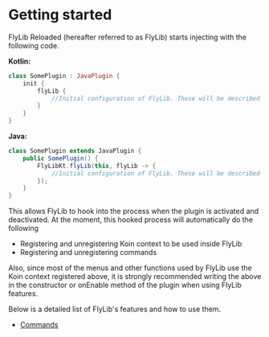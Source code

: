 # Getting started

FlyLib Reloaded (hereafter referred to as FlyLib) starts injecting with the following code.

**Kotlin:**

```kotlin
class SomePlugin : JavaPlugin {
    init {
        flyLib {
            //Initial configuration of FlyLib. These will be described later.
        }
    }
}
```

**Java:**

```java
class SomePlugin extends JavaPlugin {
    public SomePlugin() {
        FlyLibKt.flyLib(this, flyLib -> {
            //Initial configuration of FlyLib. These will be described later.
        });
    }
}
```

This allows FlyLib to hook into the process when the plugin is activated and deactivated. At the moment, this hooked
process will automatically do the following

- Registering and unregistering Koin context to be used inside FlyLib
- Registering and unregistering commands

Also, since most of the menus and other functions used by FlyLib use the Koin context registered above, it is strongly
recommended writing the above in the constructor or onEnable method of the plugin when using FlyLib features.

Below is a detailed list of FlyLib's features and how to use them.

- [Commands](https://github.com/TeamKun/flylib-reloaded/blob/master/wiki/en/commands.md)
